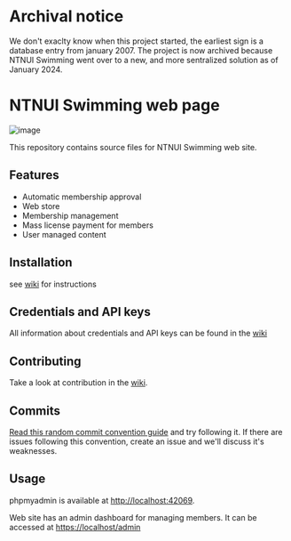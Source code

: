 # Archival notice

We don't exaclty know when this project started, the earliest sign is a database entry from january 2007. The project is now archived because NTNUI Swimming went over to a new, and more sentralized solution as of January 2024.

# NTNUI Swimming web page
![image](https://user-images.githubusercontent.com/38912521/137648694-a6dc977e-5652-4da1-a54d-afaf97e26732.png)

This repository contains source files for NTNUI Swimming web site.

## Features
- Automatic membership approval
- Web store
- Membership management
- Mass license payment for members
- User managed content

## Installation
see [wiki](https://github.com/NTNUI/org.ntnu.svommer/wiki/Getting-started) for instructions

## Credentials and API keys
All information about credentials and API keys can be found in the [wiki](https://github.com/NTNUI/org.ntnu.svommer/wiki/Credentials)

## Contributing
Take a look at contribution in the [wiki](https://github.com/NTNUI/org.ntnu.svommer/wiki/Contribution).


## Commits
[Read this random commit convention guide](https://karma-runner.github.io/6.3/dev/git-commit-msg.html) and try following it. If there are issues following this convention, create an issue and we'll discuss it's weaknesses.

## Usage
phpmyadmin is available at [http://localhost:42069](http://localhost:42069).

Web site has an admin dashboard for managing members. It can be accessed at [https://localhost/admin](https://localhost/admin)
